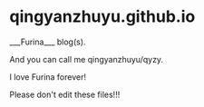 # qingyanzhuyu.github.io
___Furina\_\_\_ blog(s).

And you can call me qingyanzhuyu/qyzy.

I love Furina forever!

Please don't edit these files!!!
